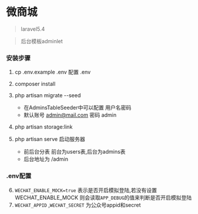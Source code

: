 # 微商城

> laravel5.4

> 后台模板adminlet

### 安装步骤
1. cp .env.example .env 配置 .env
2. composer install
3. php artisan migrate --seed 
    - 在AdminsTableSeeder中可以配置 用户名密码
    - 默认账号 admin@mail.com 密码 admin
4. php artisan storage:link

5. php artisan serve 启动服务器
    - 前后台分表 前台为users表,后台为admins表
    - 后台地址为 /admin

### .env配置

6.  `WECHAT_ENABLE_MOCK=true` 表示是否开启模拟登陆,若没有设置WECHAT_ENABLE_MOCK 则会读取`APP_DEBUG`的值来判断是否开启模拟登陆
7. `WECHAT_APPID` ,`WECHAT_SECRET` 为公众号appid和secret
